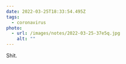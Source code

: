 ```yaml
---
date: 2022-03-25T18:33:54.495Z
tags:
  - coronavirus
photo:
  - url: /images/notes/2022-03-25-37e5q.jpg
    alt: ""
---
```

Shit. 
